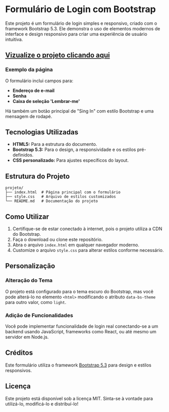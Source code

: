 # Formulário de Login com Bootstrap

Este projeto é um formulário de login simples e responsivo, criado com o framework Bootstrap 5.3. Ele demonstra o uso de elementos modernos de interface e design responsivo para criar uma experiência de usuário intuitiva.

## [Vizualize o projeto clicando aqui](https://yudiyamada.github.io/formulario-com-bootstrap/) ##

### Exemplo da página

O formulário inclui campos para:
- **Endereço de e-mail**
- **Senha**
- **Caixa de seleção 'Lembrar-me'**

Há também um botão principal de "Sing In" com estilo Bootstrap e uma mensagem de rodapé.

## Tecnologias Utilizadas

- **HTML5:** Para a estrutura do documento.
- **Bootstrap 5.3:** Para o design, a responsividade e os estilos pré-definidos.
- **CSS personalizado:** Para ajustes específicos do layout.

## Estrutura do Projeto

```
projeto/
├── index.html  # Página principal com o formulário
├── style.css   # Arquivo de estilos customizados
└── README.md   # Documentação do projeto
```

## Como Utilizar

1. Certifique-se de estar conectado à internet, pois o projeto utiliza a CDN do Bootstrap.
2. Faça o download ou clone este repositório.
3. Abra o arquivo `index.html` em qualquer navegador moderno.
4. Customize o arquivo `style.css` para alterar estilos conforme necessário.

## Personalização

### Alteração do Tema
O projeto está configurado para o tema escuro do Bootstrap, mas você pode alterá-lo no elemento `<html>` modificando o atributo `data-bs-theme` para outro valor, como `light`.

### Adição de Funcionalidades
Você pode implementar funcionalidade de login real conectando-se a um backend usando JavaScript, frameworks como React, ou até mesmo um servidor em Node.js.

## Créditos

Este formulário utiliza o framework [Bootstrap 5.3](https://getbootstrap.com/) para design e estilos responsivos.

## Licença

Este projeto está disponível sob a licença MIT. Sinta-se à vontade para utilizá-lo, modificá-lo e distribuí-lo!